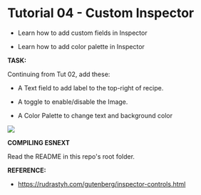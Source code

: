 # Tutorial 04 - Custom Inspector
  
- Learn how to add custom fields in Inspector

- Learn how to add color palette in Inspector
  
**TASK:**

Continuing from Tut 02, add these:

- A Text field to add label to the top-right of recipe.

- A toggle to enable/disable the Image.

- A Color Palette to change text and background color

![](https://raw.github.com/hrsetyono/cdn/master/blocks-tutorial/ch04-custom-sidebar.jpg)
  
**COMPILING ESNEXT**

Read the README in this repo's root folder.
  
**REFERENCE:**

- https://rudrastyh.com/gutenberg/inspector-controls.html
